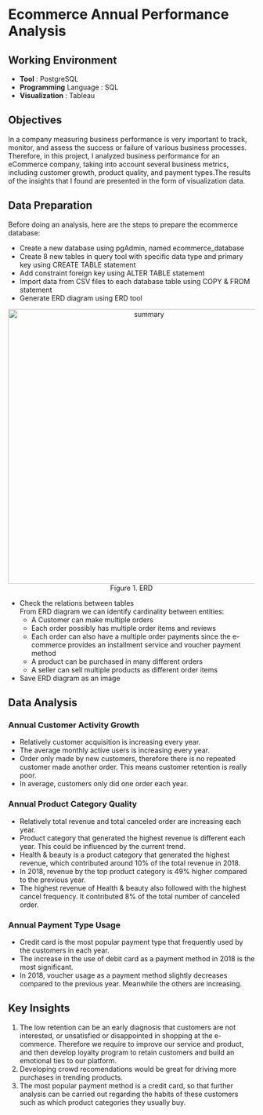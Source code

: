 # Ecommerce Annual Performance Analysis

## Working Environment
* **Tool** : PostgreSQL
* **Programming** Language : SQL
* **Visualization** : Tableau


## Objectives
In a company measuring business performance is very important to track, monitor, and assess the success or failure of various business processes. Therefore, in this project, I analyzed business performance for an eCommerce company, taking into account several business metrics, including customer growth, product quality, and payment types.The results of the insights that I found are presented in the form of visualization data.

## Data Preparation
Before doing an analysis, here are the steps to prepare the ecommerce database:
  * Create a new database using pgAdmin, named ecommerce_database
  * Create 8 new tables in query tool with specific data type and  primary key using CREATE TABLE statement
  * Add constraint foreign key using ALTER TABLE statement
  * Import data from CSV files to each database table using COPY & FROM statement
  * Generate ERD diagram using ERD tool
  <p align="center">
  <img width="560" img width="243" alt="summary" src="https://user-images.githubusercontent.com/98371569/200179101-a0a9e17d-ed00-4f4c-a5d9-f6a5720f8d62.png">
    <br style="font-size:5px"> Figure 1. ERD </br>
  </p>
  
  * Check the relations between tables \
    From ERD diagram we can identify cardinality between entities: 
      * A Customer can make multiple orders
      * Each order possibly has multiple order items and reviews
      * Each order can also have a multiple order payments since the e-commerce provides an installment service and voucher payment method 
      * A product can be purchased in many different orders
      * A seller can sell multiple products as different order items
  * Save ERD diagram as an image

## Data Analysis
### Annual Customer Activity Growth
   * Relatively customer acquisition is increasing every year.
   * The average monthly active users is increasing every year.
   * Order only made by new customers, therefore there is no repeated customer made another order. This means customer retention is really poor.
   * In average, customers only did one order each year.
   
### Annual Product Category Quality
   * Relatively total revenue and total canceled order are increasing each year.
   * Product category that generated the highest revenue is different each year. This could be influenced by the current trend.
   * Health & beauty is a product category that generated the highest revenue, which contributed around 10% of the total revenue in 2018. 
   * In 2018, revenue by the top product category is 49% higher compared to the previous year.
   * The highest revenue of Health & beauty also followed with the highest cancel frequency. It contributed 8% of the total number of canceled order.

### Annual Payment Type Usage
   * Credit card is the most popular payment type that frequently used by the customers in each year.
   * The increase in the use of debit card as a payment method in 2018 is the most significant.
   * In 2018, voucher usage as a payment method slightly decreases compared to the previous year. Meanwhile the others are increasing.


## Key Insights
1. The low retention can be an  early diagnosis that customers are not interested, or unsatisfied or disappointed in shopping at the e-commerce. Therefore we require to improve our service and product, and then develop loyalty program to retain customers and build an emotional ties to our platform.
2. Developing crowd recomendations would be great for driving more purchases in trending products.
3. The most popular payment method is a credit card, so that further analysis can be carried out regarding the habits of these customers such as which product categories they usually buy.
